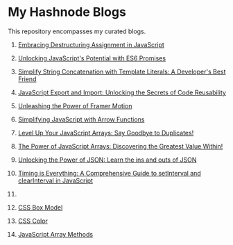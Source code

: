 # My Hashnode Blogs

This repository encompasses my curated blogs.

1. [Embracing Destructuring Assignment in JavaScript](https://thedivyareddyy.hashnode.dev/destructuring-assignment)
2. [Unlocking JavaScript's Potential with ES6 Promises](https://thedivyareddyy.hashnode.dev/promises)
3. [Simplify String Concatenation with Template Literals: A Developer's Best Friend](https://thedivyareddyy.hashnode.dev/template-literals)
4. [JavaScript Export and Import: Unlocking the Secrets of Code Reusability](https://thedivyareddyy.hashnode.dev/export-import)
5. [Unleashing the Power of Framer Motion](https://thedivyareddyy.hashnode.dev/framer-motion)
6. [Simplifying JavaScript with Arrow Functions](https://thedivyareddyy.hashnode.dev/arrow-functions)
7. [Level Up Your JavaScript Arrays: Say Goodbye to Duplicates!](https://thedivyareddyy.hashnode.dev/no-duplicates)
8. [The Power of JavaScript Arrays: Discovering the Greatest Value Within!](https://thedivyareddyy.hashnode.dev/largest-value)
9. [Unlocking the Power of JSON: Learn the ins and outs of JSON](https://thedivyareddyy.hashnode.dev/json)
10. [Timing is Everything: A Comprehensive Guide to setInterval and clearInterval in JavaScript](https://thedivyareddyy.hashnode.dev/set-and-clear-interval)
11. 

12. [CSS Box Model](https://thedivyareddyy.hashnode.dev/css-box-model)
13. [CSS Color](https://thedivyareddyy.hashnode.dev/css-colors)
14. [JavaScript Array Methods](https://thedivyareddyy.hashnode.dev/javascript-array-methods-to-simplify-your-code)


